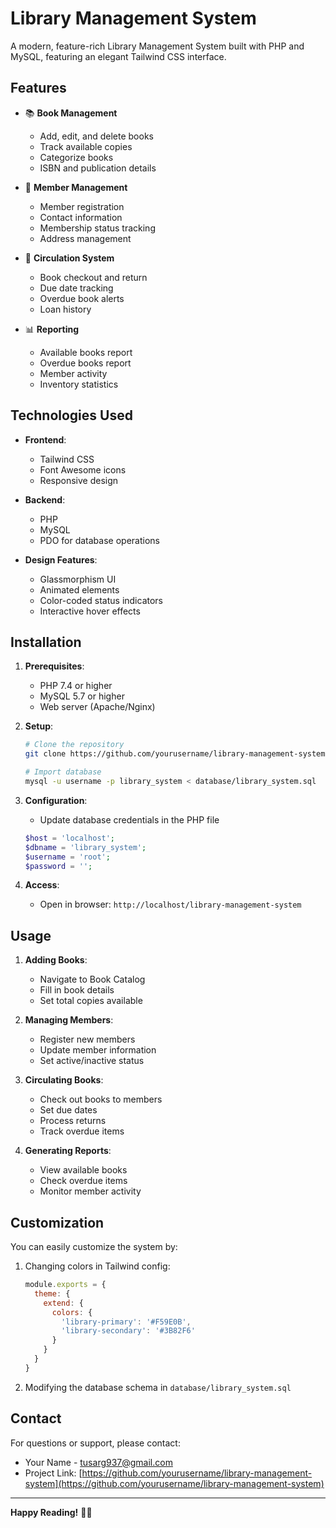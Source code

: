 # Library Management System

A modern, feature-rich Library Management System built with PHP and MySQL, featuring an elegant Tailwind CSS interface.

## Features

- 📚 **Book Management**
  - Add, edit, and delete books
  - Track available copies
  - Categorize books
  - ISBN and publication details

- 👥 **Member Management**
  - Member registration
  - Contact information
  - Membership status tracking
  - Address management

- 🔄 **Circulation System**
  - Book checkout and return
  - Due date tracking
  - Overdue book alerts
  - Loan history

- 📊 **Reporting**
  - Available books report
  - Overdue books report
  - Member activity
  - Inventory statistics

## Technologies Used

- **Frontend**:
  - Tailwind CSS
  - Font Awesome icons
  - Responsive design

- **Backend**:
  - PHP
  - MySQL
  - PDO for database operations

- **Design Features**:
  - Glassmorphism UI
  - Animated elements
  - Color-coded status indicators
  - Interactive hover effects

## Installation

1. **Prerequisites**:
   - PHP 7.4 or higher
   - MySQL 5.7 or higher
   - Web server (Apache/Nginx)

2. **Setup**:
   ```bash
   # Clone the repository
   git clone https://github.com/yourusername/library-management-system.git
   
   # Import database
   mysql -u username -p library_system < database/library_system.sql
   ```

3. **Configuration**:
   - Update database credentials in the PHP file
   ```php
   $host = 'localhost';
   $dbname = 'library_system';
   $username = 'root';
   $password = '';
   ```

4. **Access**:
   - Open in browser: `http://localhost/library-management-system`

## Usage

1. **Adding Books**:
   - Navigate to Book Catalog
   - Fill in book details
   - Set total copies available

2. **Managing Members**:
   - Register new members
   - Update member information
   - Set active/inactive status

3. **Circulating Books**:
   - Check out books to members
   - Set due dates
   - Process returns
   - Track overdue items

4. **Generating Reports**:
   - View available books
   - Check overdue items
   - Monitor member activity

## Customization

You can easily customize the system by:

1. Changing colors in Tailwind config:
   ```javascript
   module.exports = {
     theme: {
       extend: {
         colors: {
           'library-primary': '#F59E0B',
           'library-secondary': '#3B82F6'
         }
       }
     }
   }
   ```

2. Modifying the database schema in `database/library_system.sql`

## Contact

For questions or support, please contact:
- Your Name - tusarg937@gmail.com
- Project Link: [https://github.com/yourusername/library-management-system](https://github.com/yourusername/library-management-system)

---

**Happy Reading!** 📖✨
